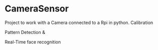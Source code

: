 # CameraSensor

Project to work with a Camera connected to a Rpi in python.
Calibration

Pattern Detection &

Real-Time face recognition
